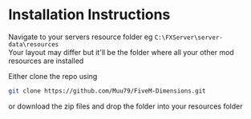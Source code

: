 # Installation Instructions

Navigate to your servers resource folder eg `C:\FXServer\server-data\resources`<br/> Your layout may differ but it'll be the folder where all your other mod resources are installed

Either clone the repo using<br/>
```bash
git clone https://github.com/Muu79/FiveM-Dimensions.git
```
or download the zip files and drop the folder into your resources folder
